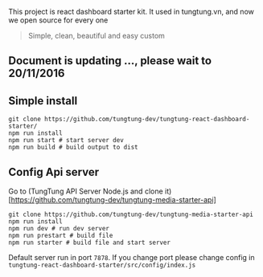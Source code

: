 This project is react dashboard starter kit. It used in tungtung.vn, and now we open source for every one
> Simple, clean, beautiful and easy custom

## Document is updating ..., please wait to 20/11/2016 

## Simple install

```
git clone https://github.com/tungtung-dev/tungtung-react-dashboard-starter/
npm run install
npm run start # start server dev
npm run build # build output to dist
```

## Config Api server

Go to (TungTung API Server Node.js and clone it)[https://github.com/tungtung-dev/tungtung-media-starter-api]
```
git clone https://github.com/tungtung-dev/tungtung-media-starter-api
npm run install
npm run dev # run dev server
npm run prestart # build file
npm run starter # build file and start server
```
Default server run in port `7878`. If you change port please change config in `tungtung-react-dashboard-starter/src/config/index.js`
